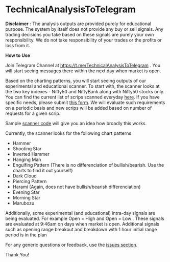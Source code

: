 # TechnicalAnalysisToTelegram

**Disclaimer** : The analysis outputs are provided purely for educational purpose. The system by itself does not provide any buy or sell signals. Any trading decisions you take based on these signals are purely your own responsibility. We do not take responsibility of your trades or the profits or loss from it.

**How to Use**

Join Telegram Channel at https://t.me/TechnicalAnalysisToTelegram . You will start seeing messages there within the next day when market is open.

Based on the charting patterns, you will start seeing outputs of our experimental and educational scanner. To start with, the scanner looks at the two key indexes - Nifty50 and NiftyBank along with Nifty50 stocks only. You can find the current list of scrips scanned everyday [here](https://github.com/ramkumarkr/TechnicalAnalysisToTelegram/blob/master/scrips_list.txt). If you have specific needs, please submit [this form](https://forms.gle/E5Eq42ZhrpfJ4SQu7). We will evaluate such requirements on a periodic basis and new scrips will be added based on number of requests for a given scrip.

Sample [scanner code](https://github.com/ramkumarkr/TechnicalAnalysisToTelegram/blob/master/scanner.py) will give you an idea how broadly this works.

Currently, the scanner looks for the following chart patterns
- Hammer
- Shooting Star
- Inverted Hammer
- Hanging Man
- Engulfing Pattern (There is no differenciation of bullish/bearish. Use the charts to find it out yourself)
- Dark Cloud
- Piercing Pattern
- Harami (Again, does not have bullish/bearish differenciation)
- Evening Star
- Morning Star
- Marubozu

Additionally, some experimental (and educational) intra-day signals are being evaluated. For example Open = High and Open = Low . These signals are evaluated at 9:46am on days when market is open.
Additional signals such as opening range breakout and breakdown with 1 hour initial range period is in the plan

For any generic questions or feedback, use the [issues section](https://github.com/ramkumarkr/TechnicalAnalysisToTelegram/issues).

Thank You!
